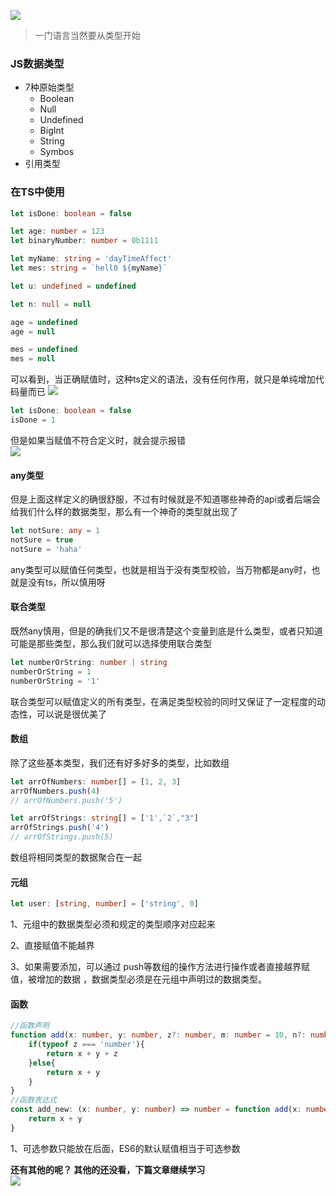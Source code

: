 ![](https://p6-juejin.byteimg.com/tos-cn-i-k3u1fbpfcp/9d79c98292854d6d960ab1b315c7bf02~tplv-k3u1fbpfcp-zoom-1.image)

> 一门语言当然要从类型开始


### JS数据类型

+ 7种原始类型
  + Boolean
  + Null
  + Undefined
  + BigInt
  + String
  + Symbos
+ 引用类型
### 在TS中使用

```typescript
let isDone: boolean = false

let age: number = 123
let binaryNumber: number = 0b1111

let myName: string = 'dayTimeAffect'
let mes: string = `hell0 ${myName}`

let u: undefined = undefined

let n: null = null

age = undefined
age = null

mes = undefined
mes = null
```

可以看到，当正确赋值时，这种ts定义的语法，没有任何作用，就只是单纯增加代码量而已
![](https://p1-juejin.byteimg.com/tos-cn-i-k3u1fbpfcp/653ff4f0f761421985d674dfb05200a1~tplv-k3u1fbpfcp-zoom-1.image)

```typescript
let isDone: boolean = false
isDone = 1
```
但是如果当赋值不符合定义时，就会提示报错  
![](https://p3-juejin.byteimg.com/tos-cn-i-k3u1fbpfcp/8a19427879cc4574aa3f08af20987a19~tplv-k3u1fbpfcp-zoom-1.image)
  
#### any类型
但是上面这样定义的确很舒服，不过有时候就是不知道哪些神奇的api或者后端会给我们什么样的数据类型，那么有一个神奇的类型就出现了

```typescript
let notSure: any = 1
notSure = true
notSure = 'haha'
```

any类型可以赋值任何类型，也就是相当于没有类型校验，当万物都是any时，也就是没有ts，所以慎用呀

#### 联合类型
既然any慎用，但是的确我们又不是很清楚这个变量到底是什么类型，或者只知道可能是那些类型，那么我们就可以选择使用联合类型

```typescript
let numberOrString: number | string
numberOrString = 1
numberOrString = '1'
```
联合类型可以赋值定义的所有类型，在满足类型校验的同时又保证了一定程度的动态性，可以说是很优美了
#### 数组
除了这些基本类型，我们还有好多好多的类型，比如数组

```typescript
let arrOfNumbers: number[] = [1, 2, 3]
arrOfNumbers.push(4)
// arrOfNumbers.push('5')

let arrOfStrings: string[] = ['1',`2`,"3"]
arrOfStrings.push('4')
// arrOfStrings.push(5)
```

数组将相同类型的数据聚合在一起
#### 元组

```typescript
let user: [string, number] = ['string', 0]
```

1、元组中的数据类型必须和规定的类型顺序对应起来

2、直接赋值不能越界

3、如果需要添加，可以通过 push等数组的操作方法进行操作或者直接越界赋值，被增加的数据 ，数据类型必须是在元组中声明过的数据类型。
#### 函数

```typescript
//函数声明
function add(x: number, y: number, z?: number, m: number = 10, n?: number): number{
    if(typeof z === 'number'){
        return x + y + z
    }else{
        return x + y
    }
}
//函数表达式
const add_new: (x: number, y: number) => number = function add(x: number, y: number): number{
    return x + y
}
```

1、可选参数只能放在后面，ES6的默认赋值相当于可选参数

**还有其他的呢？ 其他的还没看，下篇文章继续学习**  
![](https://p6-juejin.byteimg.com/tos-cn-i-k3u1fbpfcp/684560c94ac4434292a0bc5d6264b9b1~tplv-k3u1fbpfcp-zoom-1.image)